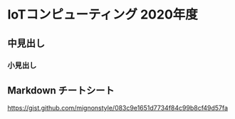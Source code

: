 # IoTコンピューティング 2020年度
## 中見出し
### 小見出し
## Markdown チートシート
https://gist.github.com/mignonstyle/083c9e1651d7734f84c99b8cf49d57fa
